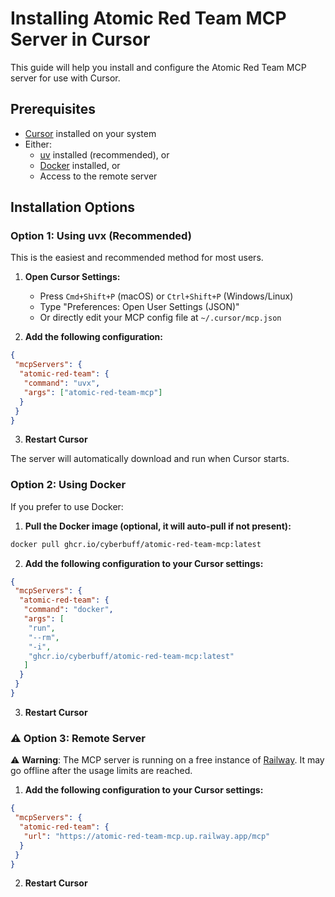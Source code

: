 # Installing Atomic Red Team MCP Server in Cursor

This guide will help you install and configure the Atomic Red Team MCP server for use with Cursor.

## Prerequisites

- [Cursor](https://cursor.com/) installed on your system
- Either:
  - [uv](https://docs.astral.sh/uv/) installed (recommended), or
  - [Docker](https://www.docker.com/) installed, or
  - Access to the remote server

## Installation Options

### Option 1: Using uvx (Recommended)

This is the easiest and recommended method for most users.

1. **Open Cursor Settings:**

   - Press `Cmd+Shift+P` (macOS) or `Ctrl+Shift+P` (Windows/Linux)
   - Type "Preferences: Open User Settings (JSON)"
   - Or directly edit your MCP config file at `~/.cursor/mcp.json`

1. **Add the following configuration:**

```json
{
 "mcpServers": {
  "atomic-red-team": {
   "command": "uvx",
   "args": ["atomic-red-team-mcp"]
  }
 }
}
```

3. **Restart Cursor**

The server will automatically download and run when Cursor starts.

### Option 2: Using Docker

If you prefer to use Docker:

1. **Pull the Docker image (optional, it will auto-pull if not present):**

```bash
docker pull ghcr.io/cyberbuff/atomic-red-team-mcp:latest
```

2. **Add the following configuration to your Cursor settings:**

```json
{
 "mcpServers": {
  "atomic-red-team": {
   "command": "docker",
   "args": [
    "run",
    "--rm",
    "-i",
    "ghcr.io/cyberbuff/atomic-red-team-mcp:latest"
   ]
  }
 }
}
```

3. **Restart Cursor**

### ⚠️ Option 3: Remote Server

⚠️ **Warning**: The MCP server is running on a free instance of [Railway](https://railway.com/). It may go offline after the usage limits are reached.

1. **Add the following configuration to your Cursor settings:**

```json
{
 "mcpServers": {
  "atomic-red-team": {
   "url": "https://atomic-red-team-mcp.up.railway.app/mcp"
  }
 }
}
```

2. **Restart Cursor**
